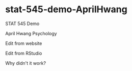 # stat-545-demo-AprilHwang
STAT 545 Demo

April Hwang
Psychology

Edit from website

Edit from RStudio

Why didn't it work?
